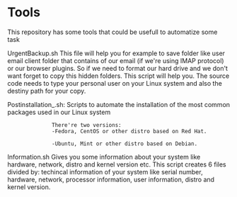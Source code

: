 # Tools
This repository has some tools that could be usefull to automatize some task

UrgentBackup.sh
                This file will help you for example to save  folder like user email client folder that contains of our email (if we're using IMAP protocol) or our browser plugins.
                So if we need to format our hard drive and we don't want forget to copy this hidden folders. This script will help you.
The source code needs to type your personal user on your Linux system and also the destiny path for your copy.

Postinstallation_<version>.sh:
                  Scripts to automate the installation of the most common packages used in our Linux system
                  
                  There're two versions:
                  -Fedora, CentOS or other distro based on Red Hat.
                  
                  -Ubuntu, Mint or other distro based on Debian.

Information.sh
                Gives you some information about your system like hardware, network, distro and kernel version etc.
                This script creates 6 files divided by: techincal information of your system like serial number, hardware, network, processor information, user information, distro and kernel version.

